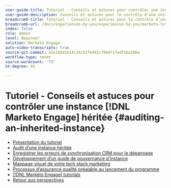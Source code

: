 ```yaml
---
user-guide-title: Tutoriel - Conseils et astuces pour contrôler une instance héritée
user-guide-description: Conseils et astuces pour le contrôle d’une instance  [!DNL Marketo Engage] héritée
breadcrumb-title: Tutoriel - Conseils et astuces pour le contrôle d’une instance  [!DNL Marketo Engage] héritée
breadcrumb-url: /docs/experiences-by-you/experiences-by-you/marketo-tutorial-inherited-instance/overview.html
index: false
role: Admin
level: Beginner
solution: Marketo Engage
auto-video-transcripts: true
source-git-commit: e5e1b9a1b14c24c62fb492c79b8717edf1ba286a
workflow-type: tm+mt
source-wordcount: '73'
ht-degree: 4%

---
```



# Tutoriel - Conseils et astuces pour contrôler une instance [!DNL Marketo Engage] héritée {#auditing-an-inherited-instance}

+ [Présentation du tutoriel](/help/marketo-tutorial-inherited-instance/overview.md)
+ [Audit d’une instance héritée](/help/marketo-tutorial-inherited-instance/audit-an-inherted-instance.md)
+ [Enregistrer les erreurs de synchronisation CRM pour le dépannage](/help/marketo-tutorial-inherited-instance/log-crm-sync-errors-for-easy-troubleshooting.md)
+ [Développement d’un guide de gouvernance d’instance](/help/marketo-tutorial-inherited-instance/develop-an-instance-governance-guide.md)
+ [Mappage visuel de votre tech stack marketing](/help/marketo-tutorial-inherited-instance/create-a-visual-data-flow-diagram.md)
+ [Processus d’assurance qualité préalable au lancement du programme](/help/marketo-tutorial-inherited-instance/essential-program-pre-launch-qa.md)
+ [[!DNL Marketo Engage] tutorials](https://experienceleague.adobe.com/docs/marketo-learn/tutorials/overview.html?lang=fr)
+ [Retour aux perspectives](https://experienceleague.adobe.com/en/perspectives#f-el_product=Marketo%20Engage&amp;aq=((%40el_contenttype%20NOT%20%22Community%7CUser%22)%20AND%20(%40el_contenttype%3D%22perspective%22)))